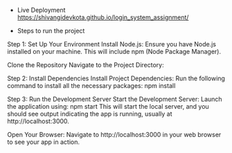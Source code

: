 * Live Deployment
https://shivangidevkota.github.io/login_system_assignment/

* Steps to run the project
  
Step 1: Set Up Your Environment
Install Node.js: Ensure you have Node.js installed on your machine. This will include npm (Node Package Manager).

Clone the Repository
Navigate to the Project Directory:

Step 2: Install Dependencies
Install Project Dependencies: Run the following command to install all the necessary packages:
npm install

Step 3: Run the Development Server
Start the Development Server: Launch the application using:
npm start
This will start the local server, and you should see output indicating the app is running, usually at http://localhost:3000.

Open Your Browser: Navigate to http://localhost:3000 in your web browser to see your app in action.
